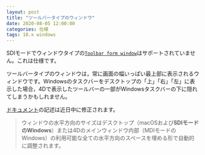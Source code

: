 ```yaml
---
layout: post
title: "ツールバータイプのウィンドウ"
date: 2020-08-05 12:00:00
categories: 仕様
tags: 18.x windows
---
```


SDIモードでウィンドウタイプの[``Toolbar form window``](https://doc.4d.com/4Dv18/4D/18/Open-form-window.301-4505245.ja.html)はサポートされていません。これは仕様です。

ツールバータイプのウィンドウは，常に画面の幅いっぱい最上部に表示されるウィンドウです。Windowsのタスクバーをデスクトップの「上」「右」「左」に表示した場合，4Dで表示したツールバーの一部がWindowsタスクバーの下に隠れてしまうかもしれません。

[ドキュメント](https://doc.4d.com/4Dv18/4D/18/Window-Types.300-4505236.ja.html)の記述は近日中に修正されます。

> ウィンドウの水平方向のサイズはデスクトップ（macOSおよび**SDIモードのWindows**）または4Dのメインウィンドウ内部（MDIモードのWindows）の利用可能な全ての水平方向のスペースを埋める形で自動的に調整されます。
